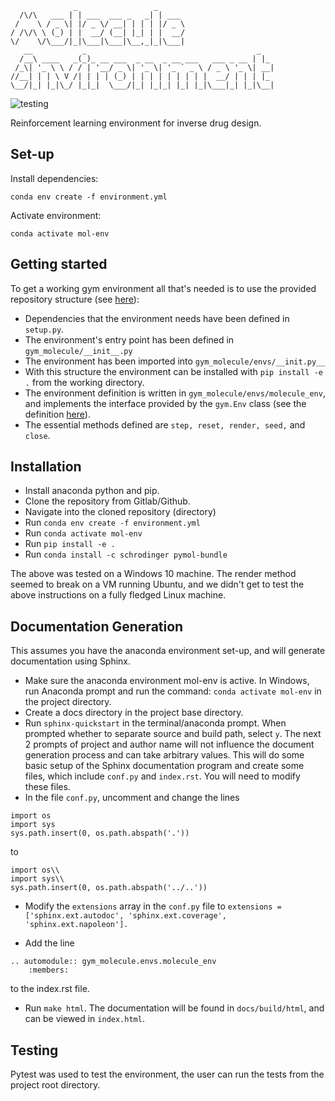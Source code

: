 ```
              _                 _      
  /\/\   ___ | | ___  ___ _   _| | ___ 
 /    \ / _ \| |/ _ \/ __| | | | |/ _ \
/ /\/\ \ (_) | |  __/ (__| |_| | |  __/
\/    \/\___/|_|\___|\___|\__,_|_|\___|
   __           _                                      _   
  /__\ ____   _(_)_ __ ___  _ __  _ __ ___   ___ _ __ | |_ 
 /_\| '_ \ \ / / | '__/ _ \| '_ \| '_ ` _ \ / _ \ '_ \| __|
//__| | | \ V /| | | | (_) | | | | | | | | |  __/ | | | |_ 
\__/|_| |_|\_/ |_|_|  \___/|_| |_|_| |_| |_|\___|_| |_|\__|

```                                                        
![testing](https://github.com/robmacc/capstone-molecule-environment/workflows/testing/badge.svg)

Reinforcement learning environment for inverse drug design.

## Set-up

Install dependencies:
```
conda env create -f environment.yml
```
Activate environment:
```
conda activate mol-env
```

## Getting started
To get a working gym environment all that's needed is to use the provided repository structure 
(see [here](https://github.com/openai/gym/blob/master/docs/creating-environments.md)):

* Dependencies that the environment needs have been defined in `setup.py`. 
* The environment's entry point has been defined in `gym_molecule/__init__.py`
* The environment has been imported into `gym_molecule/envs/__init.py__`
* With this structure the environment can be installed with `pip install -e .`
from the working directory.
* The environment definition is written in `gym_molecule/envs/molecule_env`,
and implements the interface provided by the `gym.Env` class (see 
the definition [here](https://github.com/openai/gym/blob/master/gym/core.py)).
* The essential methods defined are `step, reset, render, seed,`
and `close`.

## Installation
* Install anaconda python and pip. 
* Clone the repository from Gitlab/Github.
* Navigate into the cloned repository (directory)
* Run
 ```conda env create -f environment.yml```
* Run ```conda activate mol-env```
* Run ```pip install -e .```
* Run ```conda install -c schrodinger pymol-bundle```

The above was tested on a Windows 10 machine. The render method seemed to break on a VM running Ubuntu, and we didn't get to test the above instructions on a fully fledged Linux machine.

## Documentation Generation
This assumes you have the anaconda environment set-up, and will generate documentation using Sphinx.

* Make sure the anaconda environment mol-env is active. In Windows, run Anaconda prompt and run the command: ```conda activate mol-env``` in the project directory.
* Create a docs directory in the project base directory.
* Run ```sphinx-quickstart``` in the terminal/anaconda prompt. When prompted whether to separate source and build path, select `y`. 
The next 2 prompts of project and author name will not influence the document generation process and can take arbitrary values.
This will do some basic setup of the Sphinx documentation program and create some files, which include `conf.py` and `index.rst`. 
You will need to modify these files.
* In the file `conf.py`, uncomment and change the lines 
```
import os
import sys
sys.path.insert(0, os.path.abspath('.'))
``` 

to

``` 
import os\\
import sys\\
sys.path.insert(0, os.path.abspath('../..'))
```
* Modify the ```extensions``` array in the `conf.py` file to ```extensions = ['sphinx.ext.autodoc', 'sphinx.ext.coverage', 'sphinx.ext.napoleon'].```

* Add the line 
```
.. automodule:: gym_molecule.envs.molecule_env 
    :members: 
```
to the index.rst file.
* Run ```make html```. The documentation will be found in `docs/build/html`, and can be viewed in `index.html`.

## Testing
Pytest was used to test the environment, the user can run the tests from the project root directory.
